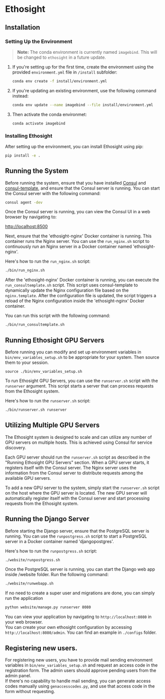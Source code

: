 # Ethosight

<!-- TODO: Add a brief introduction about Ethosight here -->

## Installation

### Setting Up the Environment

> **Note:** The conda environment is currently named `imagebind`. This will be changed to `ethosight` in a future update.

1. If you're setting up for the first time, create the environment using the provided `environment.yml` file in `/install` subfolder:

    ```bash
    conda env create -f install/environment.yml
    ```

2. If you're updating an existing environment, use the following command instead:

    ```bash
    conda env update --name imagebind --file install/environment.yml
    ```
3. Then activate the conda environmet:  
   ```
   conda activate imagebind
   ```
### Installing Ethosight

After setting up the environment, you can install Ethosight using pip:

```bash
pip install -e .
```

## Running the System

Before running the system, ensure that you have installed [Consul](https://developer.hashicorp.com/consul/install) and [consul-template](https://github.com/hashicorp/consul-template?tab=readme-ov-file#installation), and ensure that the Consul server is running. You can start the Consul server with the following command:
```bash
consul agent -dev
```

Once the Consul server is running, you can view the Consul UI in a web browser by navigating to:

[http://localhost:8500](http://localhost:8500)

Next, ensure that the 'ethosight-nginx' Docker container is running. This container runs the Nginx server. You can use the `run_nginx.sh` script to continuously run an Nginx server in a Docker container named 'ethosight-nginx'. 

Here's how to run the `run_nginx.sh` script:

```bash
./bin/run_nginx.sh
```

After the 'ethosight-nginx' Docker container is running, you can execute the `run_consultemplate.sh` script. This script uses consul-template to dynamically update the Nginx configuration file based on the `nginx.template`. After the configuration file is updated, the script triggers a reload of the Nginx configuration inside the 'ethosight-nginx' Docker container.

You can run this script with the following command:

```bash
./bin/run_consultemplate.sh
```

## Running Ethosight GPU Servers

Before running you can modify and set up environment variables in `bin/env_variables_setup.sh` to be appropriate for your system.
Then source them to your session.

`source ./bin/env_variables_setup.sh`

To run Ethosight GPU Servers, you can use the `runserver.sh` script with the `runserver` argument. This script starts a server that can process requests from the Ethosight system.

Here's how to run the `runserver.sh` script:

```bash
./bin/runserver.sh runserver
```

## Utilizing Multiple GPU Servers

The Ethosight system is designed to scale and can utilize any number of GPU servers on multiple hosts. This is achieved using Consul for service discovery.

Each GPU server should run the `runserver.sh` script as described in the "Running Ethosight GPU Servers" section. When a GPU server starts, it registers itself with the Consul server. The Nginx server uses the information from the Consul server to distribute requests among the available GPU servers.

To add a new GPU server to the system, simply start the `runserver.sh` script on the host where the GPU server is located. The new GPU server will automatically register itself with the Consul server and start processing requests from the Ethosight system.

## Running the Django Server

Before starting the Django server, ensure that the PostgreSQL server is running. You can use the `runpostgress.sh` script to start a PostgreSQL server in a Docker container named 'djangopostgres'.

Here's how to run the `runpostgress.sh` script:

```bash
./website/runpostgress.sh
``````

Once the PostgreSQL server is running, you can start the Django web app inside /website folder. Run the following command:

```bash
./website/runwebapp.sh
```

If no need to create a super user and migrations are done, you can simply run the application  

```bash
python website/manage.py runserver 8080
```
You can view your application by navigating to `http://localhost:8080` in your web browser.  
You can create your own ethosight configuration by accessing `http://localhost:8080/admin`.
You can find an example in `./configs` folder.  

## Registering new users.
For registering new users, you have to provide mail sending environment variables in `bin/env_variables_setup.sh` 
and request an access code in the registration form. The admin users should approve pending users from the admin panel.  
If there's no capability to handle mail sending, you can generate
access codes manually using `genaccesscodes.py`, and use that access code in the form without requesting.


